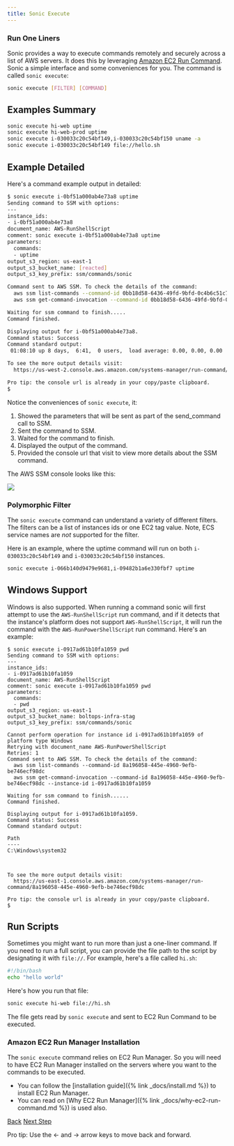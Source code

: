 ```yaml
---
title: Sonic Execute
---
```


### Run One Liners

Sonic provides a way to execute commands remotely and securely across a list of AWS servers.  It does this by leveraging [Amazon EC2 Run Command](https://aws.amazon.com/ec2/execute/).  Sonic a simple interface and some conveniences for you.   The command is called `sonic execute`:

```sh
sonic execute [FILTER] [COMMAND]
```

## Examples Summary

```sh
sonic execute hi-web uptime
sonic execute hi-web-prod uptime
sonic execute i-030033c20c54bf149,i-030033c20c54bf150 uname -a
sonic execute i-030033c20c54bf149 file://hello.sh
```

## Example Detailed

Here's a command example output in detailed:

```sh
$ sonic execute i-0bf51a000ab4e73a8 uptime
Sending command to SSM with options:
---
instance_ids:
- i-0bf51a000ab4e73a8
document_name: AWS-RunShellScript
comment: sonic execute i-0bf51a000ab4e73a8 uptime
parameters:
  commands:
  - uptime
output_s3_region: us-east-1
output_s3_bucket_name: [reacted]
output_s3_key_prefix: ssm/commands/sonic

Command sent to AWS SSM. To check the details of the command:
  aws ssm list-commands --command-id 0bb18d58-6436-49fd-9bfd-0c4b6c51c7a2
  aws ssm get-command-invocation --command-id 0bb18d58-6436-49fd-9bfd-0c4b6c51c7a2 --instance-id i-0bf51a000ab4e73a8

Waiting for ssm command to finish.....
Command finished.

Displaying output for i-0bf51a000ab4e73a8.
Command status: Success
Command standard output:
 01:08:10 up 8 days,  6:41,  0 users,  load average: 0.00, 0.00, 0.00

To see the more output details visit:
  https://us-west-2.console.aws.amazon.com/systems-manager/run-command/0bb18d58-6436-49fd-9bfd-0c4b6c51c7a2

Pro tip: the console url is already in your copy/paste clipboard.
$
```

Notice the conveniences of `sonic execute`, it:

1. Showed the parameters that will be sent as part of the send_command call to SSM.
2. Sent the command to SSM.
3. Waited for the command to finish.
4. Displayed the output of the command.
5. Provided the console url that visit to view more details about the SSM command.

The AWS SSM console looks like this:

<img src="/img/tutorials/ec2-console-run-command.png" class="doc-photo" />

### Polymorphic Filter

The `sonic execute` command can understand a variety of different filters.  The filters can be a list of instances ids or one EC2 tag value.  Note, ECS service names are *not* supported for the filter.

Here is an example, where the uptime command will run on both `i-030033c20c54bf149` and `i-030033c20c54bf150` instances.

```sh
sonic execute i-066b140d9479e9681,i-09482b1a6e330fbf7 uptime
```

## Windows Support

Windows is also supported. When running a command sonic will first attempt to use the `AWS-RunShellScript` run command, and if it detects that the instance's platform does not support `AWS-RunShellScript`, it will run the command with the `AWS-RunPowerShellScript` run command.  Here's an example:

```
$ sonic execute i-0917ad61b10fa1059 pwd
Sending command to SSM with options:
---
instance_ids:
- i-0917ad61b10fa1059
document_name: AWS-RunShellScript
comment: sonic execute i-0917ad61b10fa1059 pwd
parameters:
  commands:
  - pwd
output_s3_region: us-east-1
output_s3_bucket_name: boltops-infra-stag
output_s3_key_prefix: ssm/commands/sonic

Cannot perform operation for instance id i-0917ad61b10fa1059 of platform type Windows
Retrying with document_name AWS-RunPowerShellScript
Retries: 1
Command sent to AWS SSM. To check the details of the command:
  aws ssm list-commands --command-id 8a196058-445e-4960-9efb-be746ecf98dc
  aws ssm get-command-invocation --command-id 8a196058-445e-4960-9efb-be746ecf98dc --instance-id i-0917ad61b10fa1059

Waiting for ssm command to finish......
Command finished.

Displaying output for i-0917ad61b10fa1059.
Command status: Success
Command standard output:

Path
----
C:\Windows\system32



To see the more output details visit:
  https://us-east-1.console.aws.amazon.com/systems-manager/run-command/8a196058-445e-4960-9efb-be746ecf98dc

Pro tip: the console url is already in your copy/paste clipboard.
$
```

## Run Scripts

Sometimes you might want to run more than just a one-liner command. If you need to run a full script, you can provide the file path to the script by designating it with `file://`.  For example, here's a file called `hi.sh`:

```bash
#!/bin/bash
echo "hello world"
```

Here's how you run that file:

```sh
sonic execute hi-web file://hi.sh
```

The file gets read by `sonic execute` and sent to EC2 Run Command to be executed.

### Amazon EC2 Run Manager Installation

The `sonic execute` command relies on EC2 Run Manager. So you will need to have EC2 Run Manager installed on the servers where you want to the commands to be executed.

* You can follow the [installation guide]({% link _docs/install.md %}) to install EC2 Run Manager.
* You can read on [Why EC2 Run Manager]({% link _docs/why-ec2-run-command.md %}) is used also.

<a id="prev" class="btn btn-basic" href="{% link _docs/tutorial-ecs-sh.md %}">Back</a>
<a id="next" class="btn btn-primary" href="{% link _docs/tutorial-list.md %}">Next Step</a>
<p class="keyboard-tip">Pro tip: Use the <- and -> arrow keys to move back and forward.</p>
